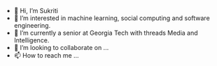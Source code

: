 - 👋 Hi, I’m Sukriti
- 👀 I’m interested in machine learning, social computing and software engineering.
- 🌱 I’m currently a senior at Georgia Tech with threads Media and Intelligence.
- 💞️ I’m looking to collaborate on ...
- 📫 How to reach me ...

<!---
sukriti1/sukriti1 is a ✨ special ✨ repository because its `README.md` (this file) appears on your GitHub profile.
You can click the Preview link to take a look at your changes.
--->
